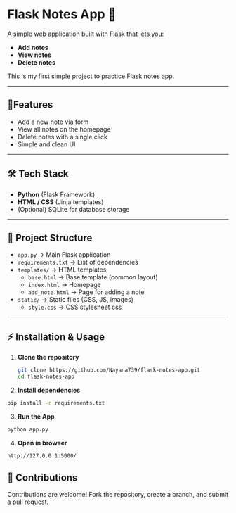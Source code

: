 # Flask Notes App 📝
A simple web application built with Flask that lets you:
- **Add notes**
- **View notes**
- **Delete notes**

This is my first simple project to practice Flask notes app.

---

## 🚀**Features**
- Add a new note via form
- View all notes on the homepage
- Delete notes with a single click
- Simple and clean UI

---

## 🛠️ **Tech Stack**
- **Python** (Flask Framework)
- **HTML / CSS** (Jinja templates)
- (Optional) SQLite for database storage

---

## 📂 **Project Structure**
- `app.py` → Main Flask application  
- `requirements.txt` → List of dependencies  
- `templates/` → HTML templates  
  - `base.html` → Base template (common layout)  
  - `index.html` → Homepage  
  - `add_note.html` → Page for adding a note  
- `static/` → Static files (CSS, JS, images)  
  - `style.css` → CSS stylesheet
css

---

## ⚡ **Installation & Usage**

1. **Clone the repository**
   ```bash
   git clone https://github.com/Nayana739/flask-notes-app.git
   cd flask-notes-app


2. **Install dependencies**
```bash
pip install -r requirements.txt
```
3. **Run the App**
```bash
python app.py
```
4. **Open in browser**
```bash
http://127.0.0.1:5000/
```
## 🤝 Contributions  
Contributions are welcome! Fork the repository, create a branch, and submit a pull request.











